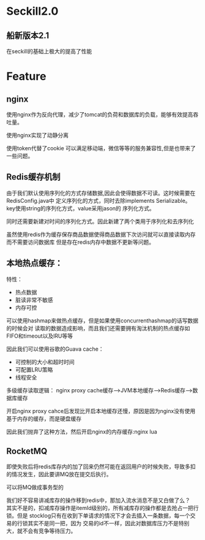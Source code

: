 # Seckill2.0
## 船新版本2.1

在seckill的基础上极大的提高了性能
#  Feature

##  nginx
使用nginx作为反向代理，减少了tomcat的负荷和数据库的负载，能够有效提高吞吐量。  

使用nginx实现了动静分离  

使用token代替了cookie 可以满足移动端，微信等等的服务兼容性,但是也带来了一些问题。

##  Redis缓存机制
由于我们默认使用序列化的方式存储数据,因此会使得数据不可读。这时候需要在RedisConfig.java中
定义序列化的方式，同时去除implements Serializable。key使用string的序列化方式，value采用jason的
序列化方式。  

同时还需要新建对时间的序列化方式。因此新建了两个类用于序列化和去序列化 

虽然使用redis作为缓存保存商品数据使得商品数据下次访问就可以直接读取内存而不需要访问数据库
但是存在redis内存中数据不更新等问题。  

##  本地热点缓存：
特性：
* 热点数据
* 脏读非常不敏感
* 内存可控 
  
可以使用hashmap来做热点缓存，但是如果使用concurrenthashmap的话写数据的时候会对
读取的数据造成影响，而且我们还需要拥有淘汰机制的热点缓存如FIFO和timeout以及lRU等等

因此我们可以使用谷歌的Guava cache：  
*  可控制的大小和超时时间
*  可配置LRU策略
*  线程安全

多级缓存读取逻辑：
nginx proxy cache缓存-->JVM本地缓存-->Redis缓存-->数据库缓存

开启nginx proxy cahce后发现比开启本地缓存还慢，原因是因为nginx没有使用基于内存的缓存，而是硬盘缓存

因此我们抛弃了这种方法，然后开启nginx的内存缓存:nginx lua

## RocketMQ

即使失败后将redis库存内的加了回来仍然可能在返回用户的时候失败，导致多扣的情况发生，因此要讲MQ放在提交后执行。

可以将MQ做成事务型的

我们好不容易讲减库存的操作移到redis中，那加入流水消息不是又白做了么？  
其实不是的，扣减库存操作是itemId级别的，所有减库存的操作都是去抢占一把行锁。但是
stocklog只有在收到下单请求的情况下才会去插入一条数据，每一个交易的行锁其实不是同一把，因为
交易的id不一样，因此对数据库压力不是特别大，就不会有竞争等待压力。

